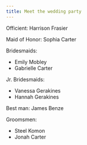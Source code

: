 ```yaml
---
title: Meet the wedding party
---
```


Officient: Harrison Frasier

Maid of Honor:  Sophia Carter

Bridesmaids:
* Emily Mobley
* Gabrielle Carter

Jr. Bridesmaids:
* Vanessa Gerakines
* Hannah Gerakines

Best man: James Benze

Groomsmen:
* Steel Komon
* Jonah Carter
